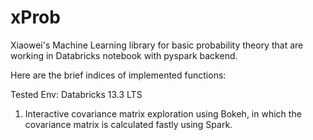 # xProb

Xiaowei's Machine Learning library for basic probability theory that are working in Databricks notebook with pyspark backend.

Here are the brief indices of implemented functions:

Tested Env: Databricks 13.3 LTS

1. Interactive covariance matrix exploration using Bokeh, in which the covariance matrix is calculated fastly using Spark.
